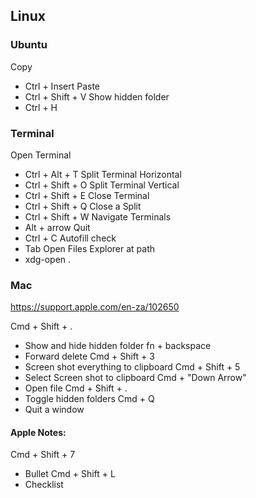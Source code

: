 ## Linux

### Ubuntu

Copy
- Ctrl + Insert
Paste
- Ctrl + Shift + V
Show hidden folder
- Ctrl + H

### Terminal

Open Terminal
- Ctrl + Alt + T
Split Terminal Horizontal
- Ctrl + Shift + O
Split Terminal Vertical
- Ctrl + Shift + E
Close Terminal
- Ctrl + Shift + Q
Close a Split
- Ctrl + Shift + W
Navigate Terminals
- Alt + arrow
Quit
- Ctrl + C
Autofill check
- Tab
Open Files Explorer at path
- xdg-open .
### Mac
https://support.apple.com/en-za/102650

Cmd + Shift + .
- Show and hide hidden folder
fn + backspace
- Forward delete
Cmd + Shift + 3
- Screen shot everything to clipboard
Cmd + Shift + 5
- Select Screen shot to clipboard 
Cmd + "Down Arrow"
- Open file
Cmd + Shift + .
- Toggle hidden folders
Cmd + Q
- Quit a window
#### Apple Notes:
Cmd + Shift + 7
- Bullet
Cmd + Shift + L
- Checklist